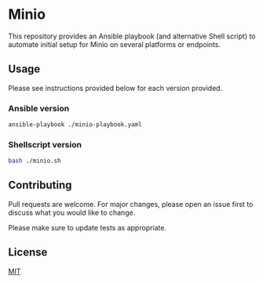 # Minio

This repository provides an Ansible playbook (and alternative Shell script)
 to automate initial setup for Minio on several platforms or endpoints.

## Usage

Please see instructions provided below for each version provided.

### Ansible version

```bash
ansible-playbook ./minio-playbook.yaml
```

### Shellscript version

```bash
bash ./minio.sh
```

## Contributing

Pull requests are welcome. For major changes, please open an issue first
to discuss what you would like to change.

Please make sure to update tests as appropriate.

## License

[MIT](https://choosealicense.com/licenses/mit/)
